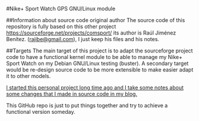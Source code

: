 #Nike+ Sport Watch GPS GNU/Linux module

##Information about source code original author
The source code of this repository is fully based on this other project https://sourceforge.net/projects/comsport/ its author is Raúl Jiménez Benítez. (rajibe@gmail.com), I just keep his files and his notes.

##Targets
The main target of this project is to adapt the sourceforge project code to have a functional kernel module to be able to manage my Nike+ Sport Watch on my Debian GNU/Linux testing (buster). A secondary target would be re-design source code to be more extensible to make easier adapt it to other models.

[I started this personal project long time ago and I take some notes about some changes that I made in source code in my blog.](https://neklaf.wordpress.com/2016/05/16/installing-nike-sportwatch-linux-driver/)

This GitHub repo is just to put things together and try to achieve a functional version someday.
